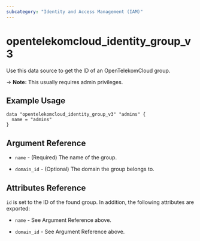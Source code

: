 ```yaml
---
subcategory: "Identity and Access Management (IAM)"
---
```


# opentelekomcloud_identity_group_v3
Use this data source to get the ID of an OpenTelekomCloud group.

-> **Note:** This usually requires admin privileges.

## Example Usage

```hcl
data "opentelekomcloud_identity_group_v3" "admins" {
  name = "admins"
}
```

## Argument Reference

* `name` - (Required) The name of the group.

* `domain_id` - (Optional) The domain the group belongs to.


## Attributes Reference

`id` is set to the ID of the found group. In addition, the following attributes are exported:

* `name` - See Argument Reference above.

* `domain_id` - See Argument Reference above.
